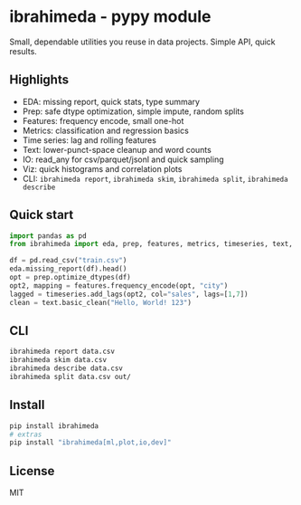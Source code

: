 # ibrahimeda - pypy module

Small, dependable utilities you reuse in data projects. Simple API, quick results.

## Highlights
- EDA: missing report, quick stats, type summary
- Prep: safe dtype optimization, simple impute, random splits
- Features: frequency encode, small one-hot
- Metrics: classification and regression basics
- Time series: lag and rolling features
- Text: lower-punct-space cleanup and word counts
- IO: read_any for csv/parquet/jsonl and quick sampling
- Viz: quick histograms and correlation plots
- CLI: `ibrahimeda report`, `ibrahimeda skim`, `ibrahimeda split`, `ibrahimeda describe`

## Quick start
```python
import pandas as pd
from ibrahimeda import eda, prep, features, metrics, timeseries, text, io

df = pd.read_csv("train.csv")
eda.missing_report(df).head()
opt = prep.optimize_dtypes(df)
opt2, mapping = features.frequency_encode(opt, "city")
lagged = timeseries.add_lags(opt2, col="sales", lags=[1,7])
clean = text.basic_clean("Hello, World! 123")
```

## CLI
```bash
ibrahimeda report data.csv
ibrahimeda skim data.csv
ibrahimeda describe data.csv
ibrahimeda split data.csv out/
```

## Install
```bash
pip install ibrahimeda
# extras
pip install "ibrahimeda[ml,plot,io,dev]"
```

## License
MIT
